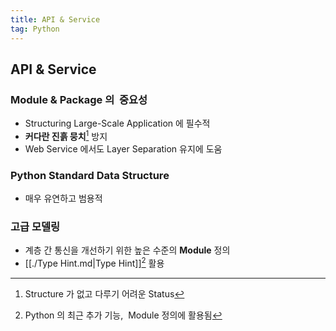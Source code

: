 ```yaml
---
title: API & Service
tag: Python
---
```


## API & Service

### Module & Package 의 &nbsp;중요성

- Structuring Large-Scale Application 에 필수적
- **커다란 진흙 뭉치**[^1] 방지
- Web Service 에서도 Layer Separation 유지에 도움

### Python Standard Data Structure

- 매우 유연하고 범용적

### 고급 모델링

- 계층 간 통신을 개선하기 위한 높은 수준의 **Module** 정의
- [[./Type Hint.md|Type Hint]][^2] 활용

[^1]: Structure 가 없고 다루기 어려운 Status

[^2]: Python 의 최근 추가 기능, &nbsp;Module 정의에 활용됨
